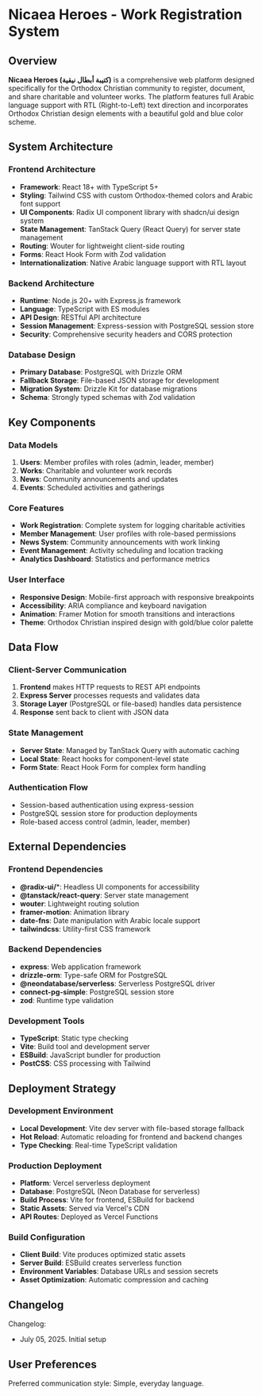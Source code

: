 # Nicaea Heroes - Work Registration System

## Overview

**Nicaea Heroes (كتيبة أبطال نيقية)** is a comprehensive web platform designed specifically for the Orthodox Christian community to register, document, and share charitable and volunteer works. The platform features full Arabic language support with RTL (Right-to-Left) text direction and incorporates Orthodox Christian design elements with a beautiful gold and blue color scheme.

## System Architecture

### Frontend Architecture
- **Framework**: React 18+ with TypeScript 5+
- **Styling**: Tailwind CSS with custom Orthodox-themed colors and Arabic font support
- **UI Components**: Radix UI component library with shadcn/ui design system
- **State Management**: TanStack Query (React Query) for server state management
- **Routing**: Wouter for lightweight client-side routing
- **Forms**: React Hook Form with Zod validation
- **Internationalization**: Native Arabic language support with RTL layout

### Backend Architecture
- **Runtime**: Node.js 20+ with Express.js framework
- **Language**: TypeScript with ES modules
- **API Design**: RESTful API architecture
- **Session Management**: Express-session with PostgreSQL session store
- **Security**: Comprehensive security headers and CORS protection

### Database Design
- **Primary Database**: PostgreSQL with Drizzle ORM
- **Fallback Storage**: File-based JSON storage for development
- **Migration System**: Drizzle Kit for database migrations
- **Schema**: Strongly typed schemas with Zod validation

## Key Components

### Data Models
1. **Users**: Member profiles with roles (admin, leader, member)
2. **Works**: Charitable and volunteer work records
3. **News**: Community announcements and updates  
4. **Events**: Scheduled activities and gatherings

### Core Features
- **Work Registration**: Complete system for logging charitable activities
- **Member Management**: User profiles with role-based permissions
- **News System**: Community announcements with work linking
- **Event Management**: Activity scheduling and location tracking
- **Analytics Dashboard**: Statistics and performance metrics

### User Interface
- **Responsive Design**: Mobile-first approach with responsive breakpoints
- **Accessibility**: ARIA compliance and keyboard navigation
- **Animation**: Framer Motion for smooth transitions and interactions
- **Theme**: Orthodox Christian inspired design with gold/blue color palette

## Data Flow

### Client-Server Communication
1. **Frontend** makes HTTP requests to REST API endpoints
2. **Express Server** processes requests and validates data
3. **Storage Layer** (PostgreSQL or file-based) handles data persistence
4. **Response** sent back to client with JSON data

### State Management
- **Server State**: Managed by TanStack Query with automatic caching
- **Local State**: React hooks for component-level state
- **Form State**: React Hook Form for complex form handling

### Authentication Flow
- Session-based authentication using express-session
- PostgreSQL session store for production deployments
- Role-based access control (admin, leader, member)

## External Dependencies

### Frontend Dependencies
- **@radix-ui/***: Headless UI components for accessibility
- **@tanstack/react-query**: Server state management
- **wouter**: Lightweight routing solution
- **framer-motion**: Animation library
- **date-fns**: Date manipulation with Arabic locale support
- **tailwindcss**: Utility-first CSS framework

### Backend Dependencies
- **express**: Web application framework
- **drizzle-orm**: Type-safe ORM for PostgreSQL
- **@neondatabase/serverless**: Serverless PostgreSQL driver
- **connect-pg-simple**: PostgreSQL session store
- **zod**: Runtime type validation

### Development Tools
- **TypeScript**: Static type checking
- **Vite**: Build tool and development server
- **ESBuild**: JavaScript bundler for production
- **PostCSS**: CSS processing with Tailwind

## Deployment Strategy

### Development Environment
- **Local Development**: Vite dev server with file-based storage fallback
- **Hot Reload**: Automatic reloading for frontend and backend changes
- **Type Checking**: Real-time TypeScript validation

### Production Deployment
- **Platform**: Vercel serverless deployment
- **Database**: PostgreSQL (Neon Database for serverless)
- **Build Process**: Vite for frontend, ESBuild for backend
- **Static Assets**: Served via Vercel's CDN
- **API Routes**: Deployed as Vercel Functions

### Build Configuration
- **Client Build**: Vite produces optimized static assets
- **Server Build**: ESBuild creates serverless function
- **Environment Variables**: Database URLs and session secrets
- **Asset Optimization**: Automatic compression and caching

## Changelog

Changelog:
- July 05, 2025. Initial setup

## User Preferences

Preferred communication style: Simple, everyday language.